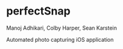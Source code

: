 # perfectSnap

Manoj Adhikari, Colby Harper, Sean Karstein

Automated photo capturing iOS application
